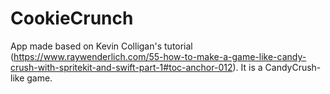 # CookieCrunch

App made based on  Kevin Colligan's tutorial (https://www.raywenderlich.com/55-how-to-make-a-game-like-candy-crush-with-spritekit-and-swift-part-1#toc-anchor-012).
It is a CandyCrush-like game.
